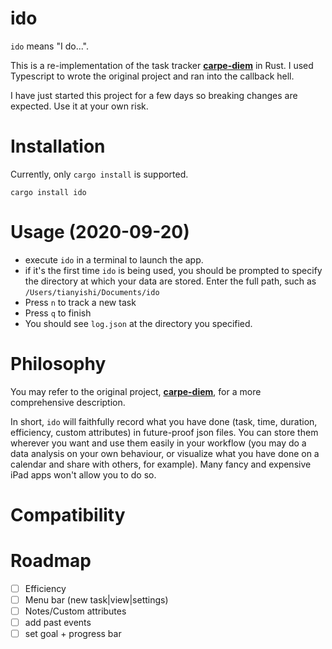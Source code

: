 # ido

`ido` means "I do...".

This is a re-implementation of the task tracker [**carpe-diem**](https://github.com/TianyiShi2001/carpe-diem) in Rust. I used Typescript to wrote the original project and ran into the callback hell.

I have just started this project for a few days so breaking changes are expected. Use it at your own risk.

# Installation

Currently, only `cargo install` is supported.

```
cargo install ido
```

# Usage (2020-09-20)

- execute `ido` in a terminal to launch the app.
- if it's the first time `ido` is being used, you should be prompted to specify the directory at which your data are stored. Enter the full path, such as `/Users/tianyishi/Documents/ido`
- Press `n` to track a new task
- Press `q` to finish
- You should see `log.json` at the directory you specified.

# Philosophy

You may refer to the original project, [**carpe-diem**](https://github.com/TianyiShi2001/carpe-diem), for a more comprehensive description.

In short, `ido` will faithfully record what you have done (task, time, duration, efficiency, custom attributes) in future-proof json files. You can store them wherever you want and use them easily in your workflow (you may do a data analysis on your own behaviour, or visualize what you have done on a calendar and share with others, for example). Many fancy and expensive iPad apps won't allow you to do so.

# Compatibility

# Roadmap

- [ ] Efficiency
- [ ] Menu bar (new task|view|settings)
- [ ] Notes/Custom attributes
- [ ] add past events
- [ ] set goal + progress bar